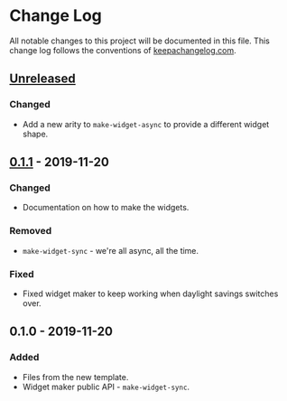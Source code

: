 # Change Log
All notable changes to this project will be documented in this file. This change log follows the conventions of [keepachangelog.com](http://keepachangelog.com/).

## [Unreleased]
### Changed
- Add a new arity to `make-widget-async` to provide a different widget shape.

## [0.1.1] - 2019-11-20
### Changed
- Documentation on how to make the widgets.

### Removed
- `make-widget-sync` - we're all async, all the time.

### Fixed
- Fixed widget maker to keep working when daylight savings switches over.

## 0.1.0 - 2019-11-20
### Added
- Files from the new template.
- Widget maker public API - `make-widget-sync`.

[Unreleased]: https://github.com/your-name/demo-api/compare/0.1.1...HEAD
[0.1.1]: https://github.com/your-name/demo-api/compare/0.1.0...0.1.1
